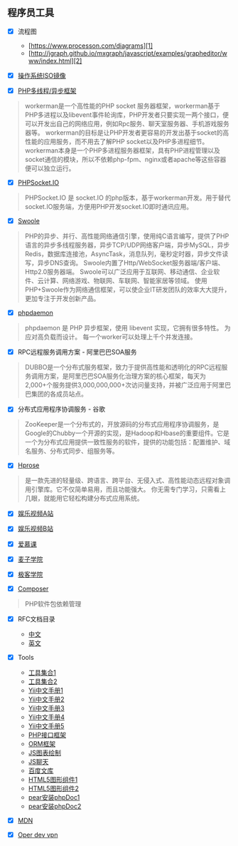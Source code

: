 ﻿
## 程序员工具

- [x] 流程图
    - [https://www.processon.com/diagrams][1]
    - [http://jgraph.github.io/mxgraph/javascript/examples/grapheditor/www/index.html][2]

- [x] [操作系统ISO镜像](http://msdn.itellyou.cn/)

- [x] [PHP多线程/异步框架](http://www.workerman.net/)
> workerman是一个高性能的PHP socket 服务器框架，workerman基于PHP多进程以及libevent事件轮询库，PHP开发者只要实现一两个接口，便可以开发出自己的网络应用，例如Rpc服务、聊天室服务器、手机游戏服务器等。
    workerman的目标是让PHP开发者更容易的开发出基于socket的高性能的应用服务，而不用去了解PHP socket以及PHP多进程细节。 workerman本身是一个PHP多进程服务器框架，具有PHP进程管理以及socket通信的模块，所以不依赖php-fpm、nginx或者apache等这些容器便可以独立运行。

- [x] [PHPSocket.IO](https://github.com/walkor/phpsocket.io#phpsocketio)
> PHPSocket.IO 是 socket.IO 的php版本，基于workerman开发。用于替代socket.IO服务端，方便用PHP开发socket.IO即时通讯应用。 

- [x] [Swoole](http://www.swoole.com/)
> PHP的异步、并行、高性能网络通信引擎，使用纯C语言编写，提供了PHP语言的异步多线程服务器，异步TCP/UDP网络客户端，异步MySQL，异步Redis，数据库连接池，AsyncTask，消息队列，毫秒定时器，异步文件读写，异步DNS查询。 
Swoole内置了Http/WebSocket服务器端/客户端、Http2.0服务器端。
Swoole可以广泛应用于互联网、移动通信、企业软件、云计算、网络游戏、物联网、车联网、智能家居等领域。 使用PHP+Swoole作为网络通信框架，可以使企业IT研发团队的效率大大提升，更加专注于开发创新产品。

- [x] [phpdaemon](https://daemon.io/)
> phpdaemon 是 PHP 异步框架，使用 libevent 实现，它拥有很多特性。
为应对高负载而设计。
每一个worker可以处理上千个并发连接。

- [x] RPC远程服务调用方案 - 阿里巴巴SOA服务
> DUBBO是一个分布式服务框架，致力于提供高性能和透明化的RPC远程服务调用方案，是阿里巴巴SOA服务化治理方案的核心框架，每天为2,000+个服务提供3,000,000,000+次访问量支持，并被广泛应用于阿里巴巴集团的各成员站点。

- [x] 分布式应用程序协调服务 - 谷歌
> ZooKeeper是一个分布式的，开放源码的分布式应用程序协调服务，是Google的Chubby一个开源的实现，是Hadoop和Hbase的重要组件。它是一个为分布式应用提供一致性服务的软件，提供的功能包括：配置维护、域名服务、分布式同步、组服务等。

- [x] [Hprose](http://www.hprose.com/)
> 是一款先进的轻量级、跨语言、跨平台、无侵入式、高性能动态远程对象调用引擎库。它不仅简单易用，而且功能强大。
你无需专门学习，只需看上几眼，就能用它轻松构建分布式应用系统。

- [x] [娱乐视频A站](http://www.acfun.tv/a/aa4955809)

- [x] [娱乐视频B站](http://www.bilibili.com/)

- [x] [爱慕课](http://www.imooc.com/)

- [x] [麦子学院](http://www.maiziedu.com/)

- [x] [极客学院](http://www.jikexueyuan.com/)


- [x] [Composer](http://www.phpcomposer.com/)
> PHP软件包依赖管理

- [x] RFC文档目录
    - [中文](http://man.chinaunix.net/develop/rfc/default.htm)
    - [英文](http://www.ietf.org/rfc/)

- [x] Tools
    - [工具集合1](http://tool.oschina.net/)
    - [工具集合2](http://tool.lu/)
    - [Yii中文手册1](http://www.php100.com/manual/yii/)
    - [Yii中文手册2](http://yii2.techbrood.com/)
    - [Yii中文手册3](http://www.digpage.com/preface.html)
    - [Yii中文手册4](http://www.yiichina.com/doc/guide/2.0/intro-yii)
    - [Yii中文手册5](http://www.yiifans.com/yii2/guide/intro-yii.html)
    - [PHP接口框架](http://www.phalapi.net/)
    - [ORM框架](http://www.notorm.com/)
    - [JS图表绘制](http://www.bootcss.com/p/chart.js/)
    - [JS聊天](http://chatjs.net/)
    - [百度文库](http://wenku.baidu.com/course/list/5)
    - [HTML5图形组件1](http://demo.qunee.com/)
    - [HTML5图形组件2](http://jointjs.com/demos)
    - [pear安装phpDoc1](https://pear.phpdoc.org/)
    - [pear安装phpDoc2](https://www.phpdoc.org/)

- [x] [MDN](https://developer.mozilla.org/en-US/)
- [x] [Oper dev vpn](http://get.opera.com/ftp/pub/opera-developer/40.0.2296.0/)


  [1]: https://www.processon.com/diagrams
  [2]: http://jgraph.github.io/mxgraph/javascript/examples/grapheditor/www/index.html